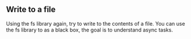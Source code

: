 ## Write to a file

Using the fs library again, try to write to the contents of a file. You can use the fs library to as a black box, the goal is to understand async tasks.
